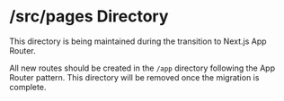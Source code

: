 # /src/pages Directory 

This directory is being maintained during the transition to Next.js App Router.

All new routes should be created in the `/app` directory following the App Router pattern.
This directory will be removed once the migration is complete. 